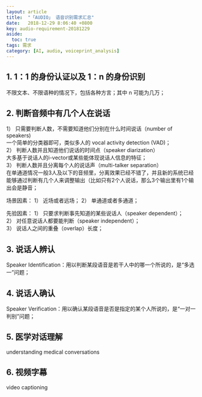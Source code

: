```yaml
---
layout: article
title:  "「AUDIO」 语音识别需求汇总"
date:   2018-12-29 8:06:40 +0800
key: audio-requirement-20181229
aside:
  toc: true
tags: 需求
category: [AI, audio, voiceprint_analysis]
---
```

<span id='head'></span>  
>


<!--more-->
## 1. 1：1 的身份认证以及 1：n 的身份识别
不限文本、不限语种的情况下，包括各种方言；其中 n 可能为几万；  

## 2. 判断音频中有几个人在说话  
1） 只需要判断人数，不需要知道他们分别在什么时间说话（number of speakers)   
一个简单的分类器即可，类似多人的 vocal activity detection (VAD)；  
2） 判断人数并且知道他们说话的时间点（speaker diarization）  
大多基于说话人的i-vector或某些能体现说话人信息的特征；  
3） 判断人数并且分离每个人的说话声（multi-talker separation）  
在单通道情况一般3人及以下的音频里，分离效果已经不错了，并且新的系统已经能够通过判断有几个人来调整输出（比如只有2个人说话，那么3个输出里有1个输出会是静音；  

场景因素：
1） 近场或者远场；
2） 单通道或者多通道；

先验因素：
1） 只要求判断事先知道的某些说话人（speaker dependent）；  
2） 对任意说话人都要能判断（speaker independent）；  
3） 说话人之间的重叠（overlap）长度；  

## 3. 说话人辨认
Speaker Identification：用以判断某段语音是若干人中的哪一个所说的，是“多选一”问题；  

## 4. 说话人确认
Speaker Verification：用以确认某段语音是否是指定的某个人所说的，是“一对一判别”问题；  

## 5. 医学对话理解
understanding medical conversations  

## 6. 视频字幕
 video captioning  
